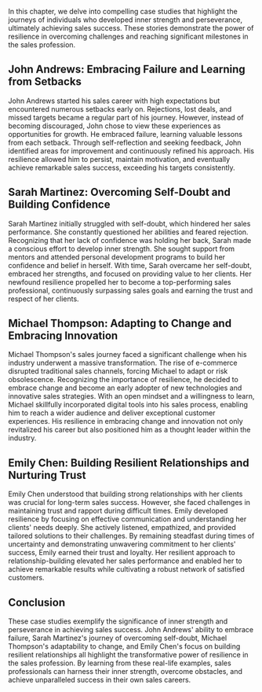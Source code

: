 
In this chapter, we delve into compelling case studies that highlight the journeys of individuals who developed inner strength and perseverance, ultimately achieving sales success. These stories demonstrate the power of resilience in overcoming challenges and reaching significant milestones in the sales profession.

**John Andrews: Embracing Failure and Learning from Setbacks**
--------------------------------------------------------------

John Andrews started his sales career with high expectations but encountered numerous setbacks early on. Rejections, lost deals, and missed targets became a regular part of his journey. However, instead of becoming discouraged, John chose to view these experiences as opportunities for growth. He embraced failure, learning valuable lessons from each setback. Through self-reflection and seeking feedback, John identified areas for improvement and continuously refined his approach. His resilience allowed him to persist, maintain motivation, and eventually achieve remarkable sales success, exceeding his targets consistently.

**Sarah Martinez: Overcoming Self-Doubt and Building Confidence**
-----------------------------------------------------------------

Sarah Martinez initially struggled with self-doubt, which hindered her sales performance. She constantly questioned her abilities and feared rejection. Recognizing that her lack of confidence was holding her back, Sarah made a conscious effort to develop inner strength. She sought support from mentors and attended personal development programs to build her confidence and belief in herself. With time, Sarah overcame her self-doubt, embraced her strengths, and focused on providing value to her clients. Her newfound resilience propelled her to become a top-performing sales professional, continuously surpassing sales goals and earning the trust and respect of her clients.

**Michael Thompson: Adapting to Change and Embracing Innovation**
-----------------------------------------------------------------

Michael Thompson's sales journey faced a significant challenge when his industry underwent a massive transformation. The rise of e-commerce disrupted traditional sales channels, forcing Michael to adapt or risk obsolescence. Recognizing the importance of resilience, he decided to embrace change and become an early adopter of new technologies and innovative sales strategies. With an open mindset and a willingness to learn, Michael skillfully incorporated digital tools into his sales process, enabling him to reach a wider audience and deliver exceptional customer experiences. His resilience in embracing change and innovation not only revitalized his career but also positioned him as a thought leader within the industry.

**Emily Chen: Building Resilient Relationships and Nurturing Trust**
--------------------------------------------------------------------

Emily Chen understood that building strong relationships with her clients was crucial for long-term sales success. However, she faced challenges in maintaining trust and rapport during difficult times. Emily developed resilience by focusing on effective communication and understanding her clients' needs deeply. She actively listened, empathized, and provided tailored solutions to their challenges. By remaining steadfast during times of uncertainty and demonstrating unwavering commitment to her clients' success, Emily earned their trust and loyalty. Her resilient approach to relationship-building elevated her sales performance and enabled her to achieve remarkable results while cultivating a robust network of satisfied customers.

**Conclusion**
--------------

These case studies exemplify the significance of inner strength and perseverance in achieving sales success. John Andrews' ability to embrace failure, Sarah Martinez's journey of overcoming self-doubt, Michael Thompson's adaptability to change, and Emily Chen's focus on building resilient relationships all highlight the transformative power of resilience in the sales profession. By learning from these real-life examples, sales professionals can harness their inner strength, overcome obstacles, and achieve unparalleled success in their own sales careers.
